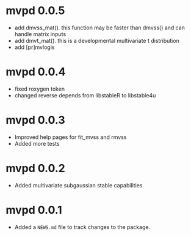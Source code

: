 # mvpd 0.0.5

* add dmvss_mat(). this function may be faster than dmvss() and can handle matrix inputs
* add dmvt_mat(). this is a developmental multivariate t distribution
* add [pr]mvlogis

# mvpd 0.0.4

* fixed roxygen token
* changed reverse depends from libstableR to libstable4u

# mvpd 0.0.3

* Improved help pages for fit_mvss and rmvss
* Added more tests

# mvpd 0.0.2

* Added multivariate subgaussian stable capabilities

# mvpd 0.0.1

* Added a `NEWS.md` file to track changes to the package.

